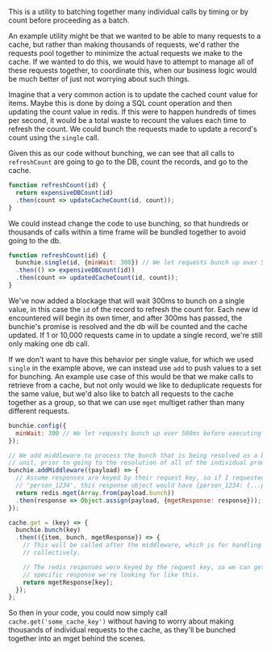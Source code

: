 This is a utility to batching together many individual calls by timing or by
count before proceeding as a batch.

An example utility might be that we wanted to be able to many requests to a cache,
but rather than making thousands of requests, we'd rather the requests pool
together to minimize the actual requests we make to the cache. If we wanted to
do this, we would have to attempt to manage all of these requests together, to
coordinate this, when our business logic would be much better of just not worrying
about such things.

Imagine that a very common action is to update the cached count value for items.
Maybe this is done by doing a SQL count operation and then updating the count
value in redis. If this were to happen hundreds of times per second, it would
be a total waste to recount the values each time to refresh the count. We could
bunch the requests made to update a record's count using the `single` call.

Given this as our code without bunching, we can see that all calls to `refreshCount`
are going to go to the DB, count the records, and go to the cache.
```javascript
function refreshCount(id) {
  return expensiveDBCount(id)
  .then(count => updateCacheCount(id, count));
}
```

We could instead change the code to use bunching, so that hundreds or thousands
of calls within a time frame will be bundled together to avoid going to the db.
```javascript
function refreshCount(id) {
  bunchie.single(id, {minWait: 300}) // We let requests bunch up over 500ms before executing the call to the cache.
  .then(() => expensiveDBCount(id))
  .then(count => updatedCacheCount(id, count));
}
```

We've now added a blockage that will wait 300ms to bunch on a single value, in
this case the `id` of the record to refresh the count for. Each new id encountered
will begin its own timer, and after 300ms has passed, the bunchie's promise is
resolved and the db will be counted and the cache updated. If 1 or 10,000 requests
came in to update a single record, we're still only making one db call.



If we don't want to have this behavior per single value, for which we used `single`
in the example above, we can instead use `add` to push values to a set for bunching.
An example use case of this would be that we make calls to retrieve from a cache,
but not only would we like to deduplicate requests for the same value, but we'd
also like to batch all requests to the cache together as a group, so that we can
use `mget` multiget rather than many different requests.

```javascript
bunchie.config({
  minWait: 300 // We let requests bunch up over 500ms before executing the call to the cache.
});

// We add middleware to process the bunch that is being resolved as a bunched
// unit, prior to going to the resolution of all of the individual promises.
bunchie.addMiddleware((payload) => {
  // Assume responses are keyed by their request key, so if I requested
  // 'person_1234', this response object would have {person_1234: {...persons informaiton}}
  return redis.mget(Array.from(payload.bunch))
  .then(response => Object.assign(payload, {mgetResponse: response}));
});

cache.get = (key) => {
  bunchie.bunch(key)
  .then(({item, bunch, mgetResponse}) => {
    // This will be called after the middleware, which is for handling the bunch
    // collectively.

    // The redis responses were keyed by the request key, so we can get the
    // specific response we're looking for like this.
    return mgetResponse[key];
  });
};
```



So then in your code, you could now simply call `cache.get('some_cache_key')`
without having to worry about making thousands of individual requests to the
cache, as they'll be bunched together into an mget behind the scenes.
